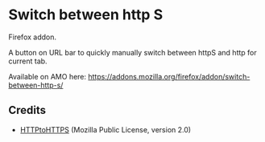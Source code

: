 # Switch between http S

Firefox addon.

A button on URL bar to quickly manually switch between httpS and http for current tab.

Available on AMO here: https://addons.mozilla.org/firefox/addon/switch-between-http-s/

## Credits

- [HTTPtoHTTPS](https://addons.mozilla.org/firefox/addon/httptohttps/) (Mozilla Public License, version 2.0)
